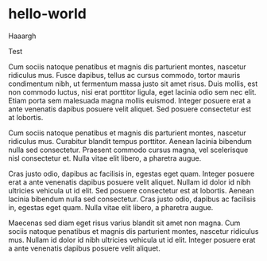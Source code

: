 # hello-world
Haaargh

Test 

Cum sociis natoque penatibus et magnis dis parturient montes, nascetur ridiculus mus. Fusce dapibus, tellus ac cursus commodo, tortor mauris condimentum nibh, ut fermentum massa justo sit amet risus. Duis mollis, est non commodo luctus, nisi erat porttitor ligula, eget lacinia odio sem nec elit. Etiam porta sem malesuada magna mollis euismod. Integer posuere erat a ante venenatis dapibus posuere velit aliquet. Sed posuere consectetur est at lobortis.

Cum sociis natoque penatibus et magnis dis parturient montes, nascetur ridiculus mus. Curabitur blandit tempus porttitor. Aenean lacinia bibendum nulla sed consectetur. Praesent commodo cursus magna, vel scelerisque nisl consectetur et. Nulla vitae elit libero, a pharetra augue.

Cras justo odio, dapibus ac facilisis in, egestas eget quam. Integer posuere erat a ante venenatis dapibus posuere velit aliquet. Nullam id dolor id nibh ultricies vehicula ut id elit. Sed posuere consectetur est at lobortis. Aenean lacinia bibendum nulla sed consectetur. Cras justo odio, dapibus ac facilisis in, egestas eget quam. Nulla vitae elit libero, a pharetra augue.

Maecenas sed diam eget risus varius blandit sit amet non magna. Cum sociis natoque penatibus et magnis dis parturient montes, nascetur ridiculus mus. Nullam id dolor id nibh ultricies vehicula ut id elit. Integer posuere erat a ante venenatis dapibus posuere velit aliquet.
